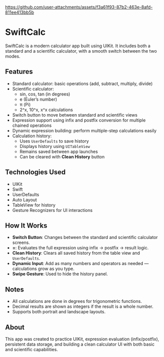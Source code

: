 https://github.com/user-attachments/assets/f3a61f93-87b2-463e-8afd-811ee413bb5b

# SwiftCalc

SwiftCalc is a modern calculator app built using UIKit. It includes both a standard and a scientific calculator, with a smooth switch between the two modes.

## Features

- Standard calculator: basic operations (add, subtract, multiply, divide)
- Scientific calculator:  
  - sin, cos, tan (in degrees)  
  - e (Euler’s number)  
  - π (Pi)  
  - 2^x, 10^x, x^x calculations
- Switch button to move between standard and scientific views
- Expression support using infix and postfix conversion for multiple chained operations
- Dynamic expression building: perform multiple-step calculations easily
- Calculation history:
  - Uses `UserDefaults` to save history
  - Displays history using `UITableView`
  - Remains saved between app launches
  - Can be cleared with **Clean History** button

## Technologies Used

- UIKit
- Swift
- UserDefaults
- Auto Layout
- TableView for history
- Gesture Recognizers for UI interactions

## How It Works

- **Switch Button**: Changes between the standard and scientific calculator screens.
- **=**: Evaluates the full expression using infix → postfix → result logic.
- **Clean History**: Clears all saved history from the table view and `UserDefaults`.
- **Dynamic Input**: Add as many numbers and operators as needed — calculations grow as you type.
- **Swipe Gesture**: Used to hide the history panel.

## Notes

- All calculations are done in degrees for trigonometric functions.
- Decimal results are shown as integers if the result is a whole number.
- Supports both portrait and landscape layouts.

## About

This app was created to practice UIKit, expression evaluation (infix/postfix), persistent data storage, and building a clean calculator UI with both basic and scientific capabilities.



